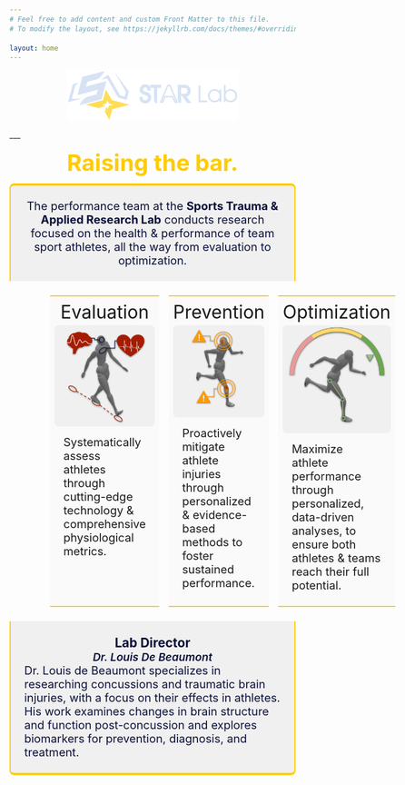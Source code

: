```yaml
---
# Feel free to add content and custom Front Matter to this file.
# To modify the layout, see https://jekyllrb.com/docs/themes/#overriding-theme-defaults

layout: home
---
```


<style>
    .title-tagline{
        color: #ffcc00;
        font-weight: bold;
        font-size: 2.5rem;
        text-align: center;
        margin-top: 16px;
    }
    .title-head{
        font-weight: bold;
        font-size: 1.4rem;
        text-align: center;
        color: #e5f0f8;
    }
    .text-body{
        font-weight: normal;
        font-size: 1.2rem;
        text-align: left;
        color: #e5f0f8;
    }
    .text-dark{
        color: #0b113a;
        font-size: 1.25rem;
        text-align: center;
    }
    .card{
        flex: 1;
        margin: 8px;
        padding: 8px;
        background-color: rgba(240, 240, 240, 0.3);
        border-radius: 2px;
        border-width: 2px 0px 2px 0px;
        border-style: solid;
        border-color: #ffcc00;
    }
    .card-img{
        display: block;
        width:100%;
        object-fit: contain;
        margin: auto;
        border-radius: 8px;
    }
    .card-head{
        width: 100%;
        text-align: center;
        margin-bottom: 4px;
        font-size: 2rem;
    }
    .card-body{
        font-size: 1.25rem;
        margin: 16px;
    }
    #main-table { 
        display: flex;
        flex-direction: row;
        width: 75%;
        margin: auto;
    }

    @media screen and (max-width: 900px) {
        .title-tagline {
            font-size: 2rem;
        }
        .card-head {
            font-size: 1.5rem;
        }
        .card-body {
            font-size: 1rem;
            margin: 4px;
        }
        #main-table { 
            width: 90%;
        }
    }

    @media screen and (max-width: 600px) {
        .text-dark {
            font-size: 1rem;
        }
        .card-head {
            font-size: 1.75rem;
        }
        .card-body {
            font-size: 1.25rem;
            margin: 16px;
        }
        #main-table { 
            display: flex;
            flex-direction: column;
        }
    }
</style>

<div>
    <img id="img-logo" src="./assets/img/logo-dark-transparent.png" alt="logo" style="display: block; width:60%; object-fit: contain; margin: auto; padding-bottom: 16px"/>
</div>
___
<div style="padding-bottom: 12px" class="title-tagline">Raising the bar.</div>
<div class="text-dark" style="background-color: #f0f0f0; padding: 24px; border-radius: 8px 8px 0px 0px; border-width: 4px 2px 0px 2px; border-style: solid; border-color: #ffcc00">
The performance team at the <span style="font-weight:bold">Sports Trauma & Applied Research Lab</span> conducts research focused on the health & performance of team sport athletes, all the way from evaluation to optimization.
</div>
<br>
<div id="main-table">
    <div class="card">
        <div class="card-head">Evaluation</div>
        <div>
            <img src="./assets/img/01-eval.png" alt="img1" class="card-img"/>
        </div>
        <div class="card-body">Systematically assess athletes through cutting-edge technology & comprehensive physiological metrics.</div>
    </div>
    <div class="card">
        <div class="card-head">Prevention</div>
        <div>
            <img src="./assets/img/02-prevent.png" alt="img2" class="card-img"/>
        </div>
        <div class="card-body">Proactively mitigate athlete injuries through personalized & evidence-based methods to foster sustained performance.</div>
    </div>
    <div class="card">
        <div class="card-head">Optimization</div>
        <div>
            <img src="./assets/img/03-optim.png" alt="img3" class="card-img"/>
        </div>
        <div class="card-body">Maximize athlete performance through personalized, data-driven analyses, to ensure both athletes & teams reach their full potential.</div>
    </div>
</div>
<br>
<div style="background-color: #f0f0f0; padding: 24px; border-radius: 0px 0px 8px 8px; border-width: 0px 2px 4px 2px; border-style: solid; border-color: #ffcc00">
    <div class="text-dark" style="font-weight: bold; font-size: 1.4rem; text-align: center;">Lab Director</div>
    <div class="text-dark" style="font-weight: 600; font-style: italic; font-size: 1.2rem; text-align: center;">Dr. Louis De Beaumont</div>
    <div class="text-dark" style="text-align: left">
        Dr. Louis de Beaumont specializes in researching concussions and traumatic brain injuries, with a focus on their effects in athletes. His work examines changes in brain structure and function post-concussion and explores biomarkers for prevention, diagnosis, and treatment.
    </div>
</div>
